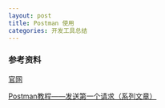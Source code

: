 ```yaml
---
layout: post
title: Postman 使用
categories: 开发工具总结
---
```


### 参考资料 ###

[官网](https://www.getpostman.com/apps)  

[Postman教程——发送第一个请求（系列文章）](https://www.jellythink.com/archives/112)  
